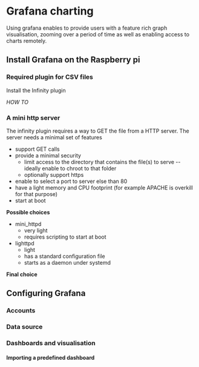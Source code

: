 # Grafana charting
Using grafana enables to provide users with a feature rich graph visualisation, zooming over a period of time as well as enabling access to charts remotely.

## Install Grafana on the Raspberry pi

### Required plugin for CSV files
Install the Infinity plugin

*HOW TO*

### A mini http server
The infinity plugin requires a way to GET the file from a HTTP server. The server needs a minimal set of features

* support GET calls
* provide a minimal security
     * limit access to the directory that contains the file(s) to serve -- ideally enable to chroot to that folder
     * optionally support https
* enable to select a port to server else than 80
* have a light memory and CPU footprint (for example APACHE is overkill for that purpose)
* start at boot

**Possible choices**

* mini_httpd
    * very light
    * requires scripting to start at boot
* lighttpd
    * light
    * has a standard configuration file
    * starts as a daemon under systemd

**Final choice**


## Configuring Grafana

### Accounts

### Data source


### Dashboards and visualisation

#### Importing a predefined dashboard 